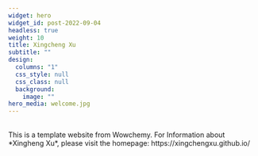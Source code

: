 ```yaml
---
widget: hero
widget_id: post-2022-09-04
headless: true
weight: 10
title: Xingcheng Xu
subtitle: ""
design:
  columns: "1"
  css_style: null
  css_class: null
  background:
    image: ""
hero_media: welcome.jpg
---
```

<br>
T﻿his is a template website from Wowchemy. For Information about *Xingheng Xu*, please visit the homepage: https://xingchengxu.github.io/